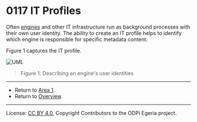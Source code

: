 <!-- SPDX-License-Identifier: CC-BY-4.0 -->
<!-- Copyright Contributors to the ODPi Egeria project. -->

# 0117 IT Profiles

Often [engines](../../../open-metadata-implementation/access-services/docs/concepts/server-capabilities/engine.md)
and other IT infrastructure
run as background processes with their own user identity.
The ability to create an IT profile helps to identify which engine is responsible for specific
metadata content.

Figure 1 captures the IT profile.

![UML](0117-IT-Profiles.png#pagewidth)
> Figure 1: Describing an engine's user identities

----

* Return to [Area 1](Area-1-models.md).
* Return to [Overview](.).


----
License: [CC BY 4.0](https://creativecommons.org/licenses/by/4.0/),
Copyright Contributors to the ODPi Egeria project.